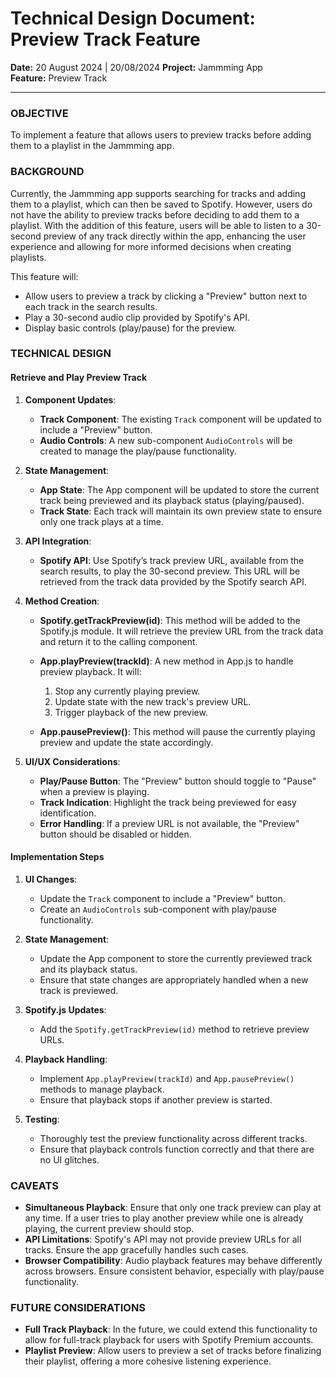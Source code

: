 # **Technical Design Document: Preview Track Feature**

**Date:** 20 August 2024 | 20/08/2024
**Project:** Jammming App  
**Feature:** Preview Track

---

### **OBJECTIVE**

To implement a feature that allows users to preview tracks before adding them to a playlist in the Jammming app.

### **BACKGROUND**

Currently, the Jammming app supports searching for tracks and adding them to a playlist, which can then be saved to Spotify. However, users do not have the ability to preview tracks before deciding to add them to a playlist. With the addition of this feature, users will be able to listen to a 30-second preview of any track directly within the app, enhancing the user experience and allowing for more informed decisions when creating playlists.

This feature will:
- Allow users to preview a track by clicking a "Preview" button next to each track in the search results.
- Play a 30-second audio clip provided by Spotify's API.
- Display basic controls (play/pause) for the preview.

### **TECHNICAL DESIGN**

#### **Retrieve and Play Preview Track**

1. **Component Updates**:
   - **Track Component**: The existing `Track` component will be updated to include a "Preview" button.
   - **Audio Controls**: A new sub-component `AudioControls` will be created to manage the play/pause functionality.

2. **State Management**:
   - **App State**: The App component will be updated to store the current track being previewed and its playback status (playing/paused).
   - **Track State**: Each track will maintain its own preview state to ensure only one track plays at a time.

3. **API Integration**:
   - **Spotify API**: Use Spotify’s track preview URL, available from the search results, to play the 30-second preview. This URL will be retrieved from the track data provided by the Spotify search API.

4. **Method Creation**:
   - **Spotify.getTrackPreview(id)**: This method will be added to the Spotify.js module. It will retrieve the preview URL from the track data and return it to the calling component.
   - **App.playPreview(trackId)**: A new method in App.js to handle preview playback. It will:
     1. Stop any currently playing preview.
     2. Update state with the new track's preview URL.
     3. Trigger playback of the new preview.

   - **App.pausePreview()**: This method will pause the currently playing preview and update the state accordingly.

5. **UI/UX Considerations**:
   - **Play/Pause Button**: The "Preview" button should toggle to "Pause" when a preview is playing.
   - **Track Indication**: Highlight the track being previewed for easy identification.
   - **Error Handling**: If a preview URL is not available, the "Preview" button should be disabled or hidden.

#### **Implementation Steps**

1. **UI Changes**:
   - Update the `Track` component to include a "Preview" button.
   - Create an `AudioControls` sub-component with play/pause functionality.

2. **State Management**:
   - Update the App component to store the currently previewed track and its playback status.
   - Ensure that state changes are appropriately handled when a new track is previewed.

3. **Spotify.js Updates**:
   - Add the `Spotify.getTrackPreview(id)` method to retrieve preview URLs.

4. **Playback Handling**:
   - Implement `App.playPreview(trackId)` and `App.pausePreview()` methods to manage playback.
   - Ensure that playback stops if another preview is started.

5. **Testing**:
   - Thoroughly test the preview functionality across different tracks.
   - Ensure that playback controls function correctly and that there are no UI glitches.

### **CAVEATS**

- **Simultaneous Playback**: Ensure that only one track preview can play at any time. If a user tries to play another preview while one is already playing, the current preview should stop.
- **API Limitations**: Spotify's API may not provide preview URLs for all tracks. Ensure the app gracefully handles such cases.
- **Browser Compatibility**: Audio playback features may behave differently across browsers. Ensure consistent behavior, especially with play/pause functionality.

### **FUTURE CONSIDERATIONS**

- **Full Track Playback**: In the future, we could extend this functionality to allow for full-track playback for users with Spotify Premium accounts.
- **Playlist Preview**: Allow users to preview a set of tracks before finalizing their playlist, offering a more cohesive listening experience.
